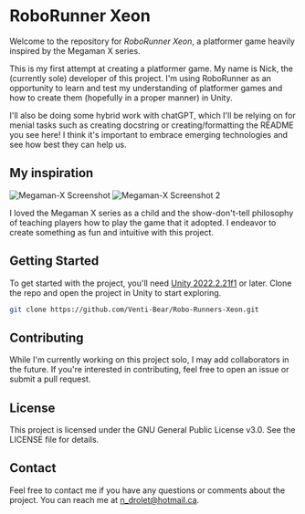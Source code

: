 # RoboRunner Xeon 

Welcome to the repository for _RoboRunner Xeon_, a platformer game heavily inspired by the Megaman X series.

This is my first attempt at creating a platformer game. My name is Nick, the (currently sole) developer of this project. I'm using RoboRunner as an opportunity to learn and test my understanding of platformer games and how to create them (hopefully in a proper manner) in Unity.

I'll also be doing some hybrid work with chatGPT, which I'll be relying on for menial tasks such as creating docstring or creating/formatting the README you see here! I think it's important to embrace emerging technologies and see how best they can help us.

## My inspiration
![Megaman-X Screenshot](https://cdn.mobygames.com/d966a4b0-ab9d-11ed-b9a3-02420a000197.webp) ![Megaman-X Screenshot 2](https://cdn.mobygames.com/3584578c-ab8b-11ed-87ec-02420a00019c.webp)

I loved the Megaman X series as a child and the show-don't-tell philosophy of teaching players how to play the game that it adopted. I endeavor to create something as fun and intuitive with this project.

## Getting Started
To get started with the project, you'll need [Unity 2022.2.21f1](https://unity.com/) or later. Clone the repo and open the project in Unity to start exploring.

```bash
git clone https://github.com/Venti-Bear/Robo-Runners-Xeon.git
```

## Contributing
While I'm currently working on this project solo, I may add collaborators in the future. If you're interested in contributing, feel free to open an issue or submit a pull request.

## License
This project is licensed under the GNU General Public License v3.0. See the LICENSE file for details.

## Contact
Feel free to contact me if you have any questions or comments about the project. You can reach me at n_drolet@hotmail.ca.
